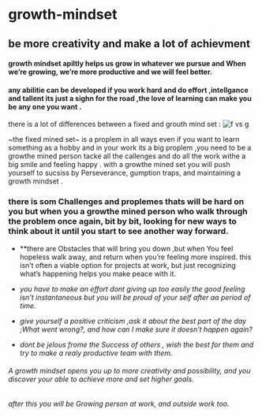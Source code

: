 # **growth-mindset**

## be more creativity and make a lot of achievment
#### **growth mindset** apiltly helps us grow in whatever we pursue and  When  we’re growing, we’re more productive and we will feel better.
#### any abilitie can be developed if you work hard and do effort ,intellgance and tallent its just a sighn for the road ,the love of learning can make you be any one you want .


there is a lot of differences  between a fixed and grouth mind set :
![f vs g](https://3kllhk1ibq34qk6sp3bhtox1-wpengine.netdna-ssl.com/wp-content/uploads/NewGrowthMindset2.png)


~the fixed mined set~ is a proplem in all ways even if you want to learn something as a hobby and in your work its a big proplem ,you need to be a growthe mined person tacke all the callenges and do all the work withe a big smile and feeling happy .
with a growthe mined set you will push yourself to sucsiss by Perseverance, gumption traps, and maintaining a growth mindset .

### there is som Challenges and proplemes thats will be hard on you but when you a growthe mined person who walk through the problem once again, bit by bit, looking for new ways to think about it until you start to see another way forward.

*  **there are  Obstacles that will bring you down ,but when You feel hopeless walk away, and return when you’re feeling more inspired. this isn’t often a viable option for projects at work, but just recognizing what’s happening helps you make peace with it.

*   *you have to make an effort dont  giving up too easily  the good feeling isn’t instantaneous but you will be proud of your self after aa period of time.*   

*   *give yourself a positive criticism ,ask it about the best part of the day ;What went wrong?, and how can I make sure it doesn’t happen again?*   

*  *dont be jelous frome the Success of others , wish the best for them and try to make a realy productive team with them.*   

###### A growth mindset opens you up to more creativity and possibility, and you discover your able to achieve more and set higher goals.  
###### after this you will be Growing  person at work, and outside work too.



